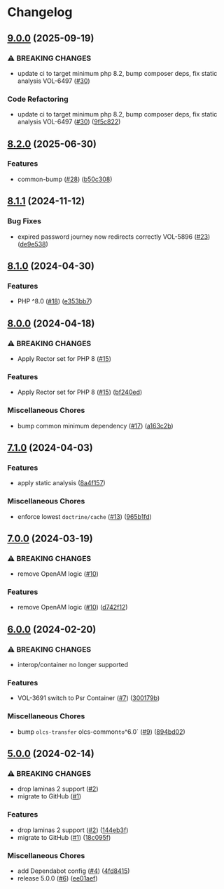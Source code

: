 # Changelog

## [9.0.0](https://github.com/dvsa/olcs-auth/compare/v8.2.0...v9.0.0) (2025-09-19)


### ⚠ BREAKING CHANGES

* update ci to target minimum php 8.2, bump composer deps, fix static analysis VOL-6497 ([#30](https://github.com/dvsa/olcs-auth/issues/30))

### Code Refactoring

* update ci to target minimum php 8.2, bump composer deps, fix static analysis VOL-6497 ([#30](https://github.com/dvsa/olcs-auth/issues/30)) ([9f5c822](https://github.com/dvsa/olcs-auth/commit/9f5c8227f83ed08cd3690cca617a1638fb4ca490))

## [8.2.0](https://github.com/dvsa/olcs-auth/compare/v8.1.1...v8.2.0) (2025-06-30)


### Features

* common-bump ([#28](https://github.com/dvsa/olcs-auth/issues/28)) ([b50c308](https://github.com/dvsa/olcs-auth/commit/b50c308721f861e5029a98943b8fc2cd586b7b64))

## [8.1.1](https://github.com/dvsa/olcs-auth/compare/v8.1.0...v8.1.1) (2024-11-12)


### Bug Fixes

* expired password journey now redirects correctly VOL-5896 ([#23](https://github.com/dvsa/olcs-auth/issues/23)) ([de9e538](https://github.com/dvsa/olcs-auth/commit/de9e538c725278456773af07b359e50cb1fdfc6e))

## [8.1.0](https://github.com/dvsa/olcs-auth/compare/v8.0.0...v8.1.0) (2024-04-30)


### Features

* PHP ^8.0 ([#18](https://github.com/dvsa/olcs-auth/issues/18)) ([e353bb7](https://github.com/dvsa/olcs-auth/commit/e353bb7f545525342ddddc01033466f368d7b778))

## [8.0.0](https://github.com/dvsa/olcs-auth/compare/v7.1.0...v8.0.0) (2024-04-18)


### ⚠ BREAKING CHANGES

* Apply Rector set for PHP 8 ([#15](https://github.com/dvsa/olcs-auth/issues/15))

### Features

* Apply Rector set for PHP 8 ([#15](https://github.com/dvsa/olcs-auth/issues/15)) ([bf240ed](https://github.com/dvsa/olcs-auth/commit/bf240ede590afef1b277587bb4b2c0435ea7e3f1))


### Miscellaneous Chores

* bump common minimum dependency ([#17](https://github.com/dvsa/olcs-auth/issues/17)) ([a163c2b](https://github.com/dvsa/olcs-auth/commit/a163c2b4442c8d546e915de9b9affe3840f5ec8e))

## [7.1.0](https://github.com/dvsa/olcs-auth/compare/v7.0.0...v7.1.0) (2024-04-03)


### Features

* apply static analysis ([8a4f157](https://github.com/dvsa/olcs-auth/commit/8a4f157716ffd9b78ca25eaeedd169be7a67700c))


### Miscellaneous Chores

* enforce lowest `doctrine/cache` ([#13](https://github.com/dvsa/olcs-auth/issues/13)) ([965b1fd](https://github.com/dvsa/olcs-auth/commit/965b1fdc4d88d8b80eeebcff507fca98cb0a8d4a))

## [7.0.0](https://github.com/dvsa/olcs-auth/compare/v6.0.0...v7.0.0) (2024-03-19)


### ⚠ BREAKING CHANGES

* remove OpenAM logic ([#10](https://github.com/dvsa/olcs-auth/issues/10))

### Features

* remove OpenAM logic ([#10](https://github.com/dvsa/olcs-auth/issues/10)) ([d742f12](https://github.com/dvsa/olcs-auth/commit/d742f12de8094896f08d9a6161f5997d3d7bac7d))

## [6.0.0](https://github.com/dvsa/olcs-auth/compare/v5.0.0...v6.0.0) (2024-02-20)


### ⚠ BREAKING CHANGES

* interop/container no longer supported

### Features

* VOL-3691 switch to Psr Container ([#7](https://github.com/dvsa/olcs-auth/issues/7)) ([300179b](https://github.com/dvsa/olcs-auth/commit/300179bc58e7c05af9ae3bf11ff16e2746fe58be))


### Miscellaneous Chores

* bump `olcs-transfer` olcs-common` to `^6.0` ([#9](https://github.com/dvsa/olcs-auth/issues/9)) ([894bd02](https://github.com/dvsa/olcs-auth/commit/894bd02f79fb21c25a39c4c696bf031710407bbb))

## [5.0.0](https://github.com/dvsa/olcs-auth/compare/v5.0.0...v5.0.0) (2024-02-14)


### ⚠ BREAKING CHANGES

* drop laminas 2 support ([#2](https://github.com/dvsa/olcs-auth/issues/2))
* migrate to GitHub ([#1](https://github.com/dvsa/olcs-auth/issues/1))

### Features

* drop laminas 2 support ([#2](https://github.com/dvsa/olcs-auth/issues/2)) ([144eb3f](https://github.com/dvsa/olcs-auth/commit/144eb3f73682efa55f284b8c523c8157bebd7def))
* migrate to GitHub ([#1](https://github.com/dvsa/olcs-auth/issues/1)) ([18c095f](https://github.com/dvsa/olcs-auth/commit/18c095f2dd4c89da0a7dae8a43588cf002234eef))


### Miscellaneous Chores

* add Dependabot config ([#4](https://github.com/dvsa/olcs-auth/issues/4)) ([4fd8415](https://github.com/dvsa/olcs-auth/commit/4fd8415aab346d38f0ec7d9d5174aaff843e8a0f))
* release 5.0.0 ([#6](https://github.com/dvsa/olcs-auth/issues/6)) ([ee01aef](https://github.com/dvsa/olcs-auth/commit/ee01aeffd54aa8fe17391895c06a1c12b8ed9406))
